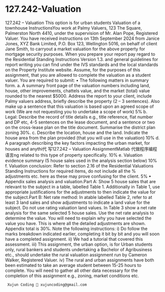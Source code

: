 # 127.242-Valuation
127.242 – Valuation
 This option is for urban students Valuation of a townhouse InstructionsYou work at Palmy Valuers, 123 The Square, Palmerston North 4410, under the supervision of Mr. Alan Pope, Registered Valuer. You have received instructions on 13th  September 2024 from Janice Jones, XYZ Bank Limited, P.O. Box 123, Wellington 5016, on behalf of client Jane Smith, to carryout a market valuation for the above property for mortgage security purposes. When you prepare your report pay regard to the Residential Standing Instructions Version 1.3. and general guidelines for report writing you can find under the IVS standards and the local standards on the Property Institute website. Assume, for the purposes of this assignment, that you are allowed to complete the valuation as a student valuer. You are required to submit: •   The following matters in summary form. a.   A  summary front  page of the valuation numbers including land, house, other improvements, chattels value, and the market (total) value rounded to the nearest $5000. Address the report to your client, include Palmy valuers address, briefly describe the property (2 – 3 sentences). Also make up a sentence that this valuation is based upon an agreed scope of work (We are not requesting you to undertake a scope of work) 5% b.   Legal: Describe the record of title details e.g., title reference, flat number and DP etc, 4-5 sentences on the lease document, and a sentence or two on the cross-lease plan on the title document. Summarise the district plan zoning 30%. c.    Describe the location, house and the land. Indicate the house area from the plan provided (that you will use in the valuation) 10% d.   A  paragraph describing the key factors impacting the urban market, for houses and anythi代 写127.242 – Valuation AssignmentMatlab 代做程序编程语言ng related to this type of property specifically. 10% e.   Valuation evidence summary (5 house sales used in the analysis section below) 10% f.    Valuation conclusion:  Refer to section 2.16 of the Residential Valuations Standing  Instructions  for  required  items,  do  not  include  all  the  % adjustments etc. here as these may prove confusing for the client. 5% •   Appendix sales analysis and valuation.Part A: Show 5 house sales that are relevant to the subject in a table, labelled Table 1.  Additionally in Table 1, use appropriate justifications for the adjustments to then indicate the value for the subject.Part B: Net rate method: In atable labelled Table 2, refer to at least 3 land sales and show adjustments to indicate a land value for the subject. Do not use rating valuation land values. In Table 3 show a net rate analysis for the same selected 5 house sales.  Use the net  rate analysis to determine the value. You will need to explain why you have selected the value you have. This is where all the detailed adjustments are shown. Appendix total is 30%. Note the following instructions: i)           Do follow the marks breakdown indicated earlier, completing it bit by bit and you will soon have a completed assignment. ii)          We had a tutorial that covered this assessment. iii)         This assignment, the urban option, is for Urban students only, rural bankers and students undertaking a Bachelor of Agribusiness etc., should undertake the rural valuation assignment run by Cameron Walker, Registered Valuer. iv)         The rural and urban assignments have both been estimated to take an average student between 15-25 hours to complete. You will need to gather all other data necessary for the completion of this assignment e.g., zoning, market conditions etc.

     Xujun Coding 📧 xujuncoding@gmail.com
